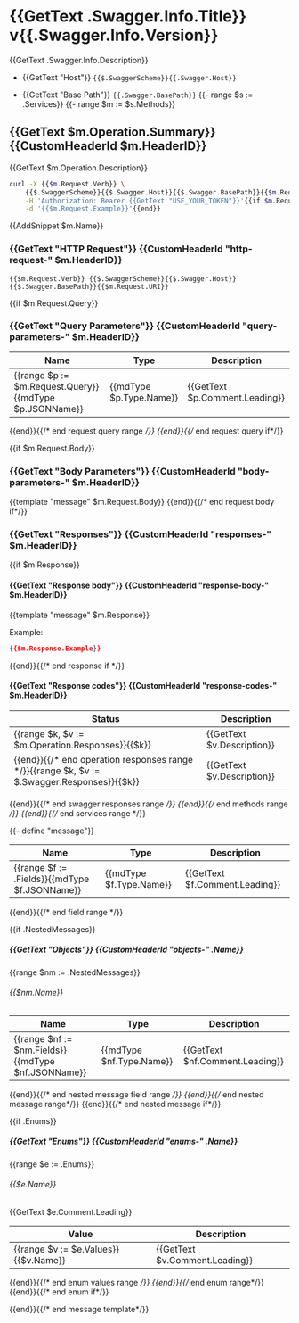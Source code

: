 # {{GetText .Swagger.Info.Title}} v{{.Swagger.Info.Version}}

{{GetText .Swagger.Info.Description}}

* {{GetText "Host"}} `{{$.SwaggerScheme}}{{.Swagger.Host}}`

* {{GetText "Base Path"}} `{{.Swagger.BasePath}}`
{{- range $s := .Services}}
{{- range $m := $s.Methods}}

## {{GetText $m.Operation.Summary}} {{CustomHeaderId $m.HeaderID}}

{{GetText $m.Operation.Description}}

```sh
curl -X {{$m.Request.Verb}} \
	{{$.SwaggerScheme}}{{$.Swagger.Host}}{{$.Swagger.BasePath}}{{$m.Request.URI}} \
	-H 'Authorization: Bearer {{GetText "USE_YOUR_TOKEN"}}'{{if $m.Request.Example}} \
	-d '{{$m.Request.Example}}'{{end}}
```

{{AddSnippet $m.Name}}

### {{GetText "HTTP Request"}} {{CustomHeaderId "http-request-" $m.HeaderID}}

`{{$m.Request.Verb}} {{$.SwaggerScheme}}{{$.Swagger.Host}}{{$.Swagger.BasePath}}{{$m.Request.URI}}`

{{if $m.Request.Query}}

### {{GetText "Query Parameters"}} {{CustomHeaderId "query-parameters-" $m.HeaderID}}

Name | Type | Description
---- | ---- | -----------
{{range $p := $m.Request.Query}}{{mdType $p.JSONName}} | {{mdType $p.Type.Name}} |{{GetText $p.Comment.Leading}}
{{end}}{{/* end request query range */}}
{{end}}{{/* end request query if*/}}

{{if $m.Request.Body}}
### {{GetText "Body Parameters"}} {{CustomHeaderId "body-parameters-" $m.HeaderID}}
{{template "message" $m.Request.Body}}
{{end}}{{/* end request body if*/}}

### {{GetText "Responses"}} {{CustomHeaderId "responses-" $m.HeaderID}}

{{if $m.Response}}

#### {{GetText "Response body"}} {{CustomHeaderId "response-body-" $m.HeaderID}}
{{template "message" $m.Response}}

Example:

```json
{{$m.Response.Example}}
```
{{end}}{{/* end response if */}}

#### {{GetText "Response codes"}} {{CustomHeaderId "response-codes-" $m.HeaderID}}

Status | Description
------ | -----------
{{range $k, $v := $m.Operation.Responses}}{{$k}} | {{GetText $v.Description}}
{{end}}{{/* end operation responses range */}}{{range $k, $v := $.Swagger.Responses}}{{$k}} | {{GetText $v.Description}}
{{end}}{{/* end swagger responses range */}}
{{end}}{{/* end methods range */}}
{{end}}{{/* end services range */}}

{{- define "message"}}

Name | Type | Description
---- | ---- | -----------
{{range $f := .Fields}}{{mdType $f.JSONName}} | {{mdType $f.Type.Name}} | {{GetText $f.Comment.Leading}}
{{end}}{{/* end field range */}}

{{if .NestedMessages}}
##### {{GetText "Objects"}} {{CustomHeaderId "objects-" .Name}}

{{range $nm := .NestedMessages}}
###### {{$nm.Name}}

Name | Type | Description
---- | ---- | -----------
{{range $nf := $nm.Fields}}{{mdType $nf.JSONName}} | {{mdType $nf.Type.Name}} | {{GetText $nf.Comment.Leading}}
{{end}}{{/* end nested message field range */}}
{{end}}{{/* end nested message range*/}}
{{end}}{{/* end nested message if*/}}


{{if .Enums}}
##### {{GetText "Enums"}} {{CustomHeaderId "enums-" .Name}}

{{range $e := .Enums}}
###### {{$e.Name}}

{{GetText $e.Comment.Leading}}

Value | Description
----- | -----------
{{range $v := $e.Values}}{{$v.Name}} | {{GetText $v.Comment.Leading}}
{{end}}{{/* end enum values range */}}
{{end}}{{/* end enum range*/}}
{{end}}{{/* end enum if*/}}

{{end}}{{/* end message template*/}}
